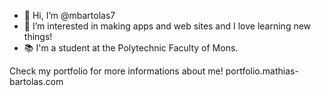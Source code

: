- 👋 Hi, I’m @mbartolas7 
- 👀 I’m interested in making apps and web sites and I love learning new things! 
- 📚 I'm a student at the Polytechnic Faculty of Mons. 

Check my portfolio for more informations about me!
portfolio.mathias-bartolas.com
